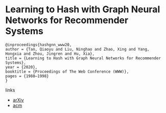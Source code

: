 # Learning to Hash with Graph Neural Networks for Recommender Systems

```
@inproceedings{hashgnn_www20,
author = {Tan, Qiaoyu and Liu, Ninghao and Zhao, Xing and Yang, Hongxia and Zhou, Jingren and Hu, Xia},
title = {Learning to Hash with Graph Neural Networks for Recommender Systems},
year = {2020},
booktitle = {Proceedings of The Web Conference (WWW)},
pages = {1988–1998}
}
```

links
- [arXiv](https://arxiv.org/abs/2003.01917)
- [acm](https://dl.acm.org/doi/abs/10.1145/3366423.3380266)
